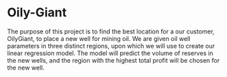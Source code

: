 # Oily-Giant

The purpose of this project is to find the best location for a our customer, OilyGiant, to place a new well for mining oil. We are given oil well parameters in three distinct regions, upon which we will use to create our linear regression model. The model will predict the volume of reserves in the new wells, and the region with the highest total profit will be chosen for the new well. 